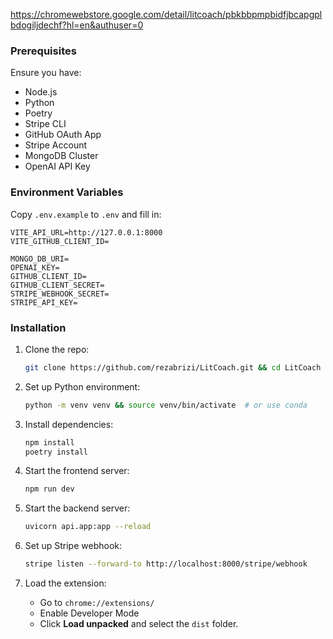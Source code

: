 https://chromewebstore.google.com/detail/litcoach/pbkbbpmpbidfjbcapgplbdogiljdechf?hl=en&authuser=0

### Prerequisites

Ensure you have:

-   Node.js
-   Python
-   Poetry
-   Stripe CLI
-   GitHub OAuth App
-   Stripe Account
-   MongoDB Cluster
-   OpenAI API Key

### Environment Variables

Copy `.env.example` to `.env` and fill in:

```plaintext
VITE_API_URL=http://127.0.0.1:8000
VITE_GITHUB_CLIENT_ID=

MONGO_DB_URI=
OPENAI_KEY=
GITHUB_CLIENT_ID=
GITHUB_CLIENT_SECRET=
STRIPE_WEBHOOK_SECRET=
STRIPE_API_KEY=
```

### Installation

1. Clone the repo:

    ```bash
    git clone https://github.com/rezabrizi/LitCoach.git && cd LitCoach
    ```

2. Set up Python environment:

    ```bash
    python -m venv venv && source venv/bin/activate  # or use conda
    ```

3. Install dependencies:

    ```bash
    npm install
    poetry install
    ```

4. Start the frontend server:

    ```bash
    npm run dev
    ```

5. Start the backend server:

    ```bash
    uvicorn api.app:app --reload
    ```

6. Set up Stripe webhook:

    ```bash
    stripe listen --forward-to http://localhost:8000/stripe/webhook
    ```

7. Load the extension:
    - Go to `chrome://extensions/`
    - Enable Developer Mode
    - Click **Load unpacked** and select the `dist` folder.
